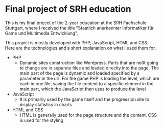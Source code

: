 # Final project of SRH education
This is my final project of the 2-year education at the SRH Fachschule Stuttgart, where I received the title "Staatlich 
anerkannter Informatiker für Game und Multimedia Entwicklung".


This project is mostly developed with PHP, JavaScript, HTML and CSS. Here are the technologies and a short
 explanation on what I used them for.
 
 * PHP
    * Dynamic sites construction like Wordpress. Parts that are no0t going to change are in separate files and loaded
     directly into the page. The main part of the page is dynamic and loaded specified by a parameter in the url. For
      the game PHP is loading the level, which are each in one file, saving the file content to a specific element in
       the main part, which the JavaScript then uses to produce the level
 * JavaScript
    * It is primarily used by the game itself and the progression site to display statistics in charts
* HTML and CSS
    * HTML is generally used for the page structure and the content. CSS is used for the styling
